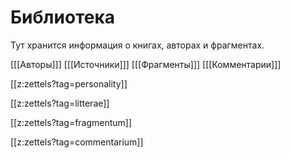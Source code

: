# Библиотека
Тут хранится информация о книгах, авторах и фрагментах.

[[[Авторы]]] [[[Источники]]] [[[Фрагменты]]] [[[Комментарии]]]

[[z:zettels?tag=personality]]

[[z:zettels?tag=litterae]]

[[z:zettels?tag=fragmentum]]

[[z:zettels?tag=commentarium]]
